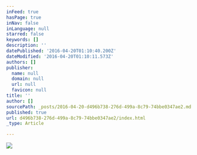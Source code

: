 ```yaml
---
inFeed: true
hasPage: true
inNav: false
inLanguage: null
starred: false
keywords: []
description: ''
datePublished: '2016-04-20T01:10:40.200Z'
dateModified: '2016-04-20T01:10:11.573Z'
authors: []
publisher:
  name: null
  domain: null
  url: null
  favicon: null
title: ''
author: []
sourcePath: _posts/2016-04-20-d496b738-276d-499a-8c79-74bbe0347ae2.md
published: true
url: d496b738-276d-499a-8c79-74bbe0347ae2/index.html
_type: Article

---
```

![](https://the-grid-user-content.s3-us-west-2.amazonaws.com/5cd1d9c2-6fb9-4f8c-b6d8-1c8fc94b88fd.jpg)